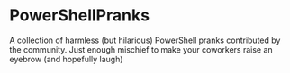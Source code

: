 # PowerShellPranks
A collection of harmless (but hilarious) PowerShell pranks contributed by the community. Just enough mischief to make your coworkers raise an eyebrow (and hopefully laugh)
